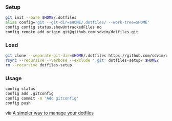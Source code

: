 ### Setup
```sh
git init --bare $HOME/.dotfiles
alias config='git --git-dir=$HOME/.dotfiles/ --work-tree=$HOME'
config config status.showUntrackedFiles no
config remote add origin git@github.com:sdvim/dotfiles.git
```

### Load
```sh
git clone --separate-git-dir=$HOME/.dotfiles https://github.com/sdvim/dotfiles.git dotfiles-setup
rsync --recursive --verbose --exclude '.git' dotfiles-setup/ $HOME/
rm --recursive dotfiles-setup
```

### Usage
```sh
config status
config add .gitconfig
config commit -m 'Add gitconfig'
config push
```

via [A simpler way to manage your dotfiles](https://www.anand-iyer.com/blog/2018/a-simpler-way-to-manage-your-dotfiles.html)